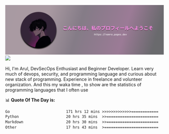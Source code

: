 ![banner](.github/profile-markdown.png)
<img src="https://user-images.githubusercontent.com/73097560/115834477-dbab4500-a447-11eb-908a-139a6edaec5c.gif"></p>

Hi, I'm Arul, DevSecOps Enthusiast and Beginner Developer. Learn very much of devops, security, and programming language and curious about new stack of programming. Experience in freelance and volunteer organization. And this my waka time , to show are the statistics of programming languages that I often use

📊 **Quote Of The Day is:**
<!--START_SECTION:waka-->

```txt
Go                         171 hrs 12 mins >>>>>>>>>>>>>============   53.60 %
Python                     20 hrs 35 mins  >>=======================   06.45 %
Markdown                   20 hrs 30 mins  >>=======================   06.42 %
Other                      17 hrs 43 mins  >========================   05.55 %
```

<!--END_SECTION:waka-->
